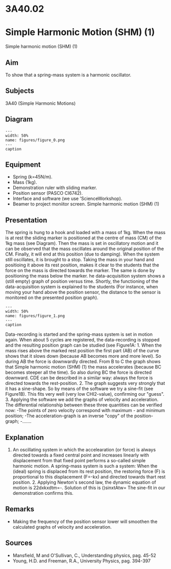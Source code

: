 # 3A40.02 
  # Simple Harmonic Motion (SHM) (1) 
 Simple harmonic motion (SHM) (1)    
  
## Aim   
 To show that a spring-mass system is a harmonic oscillator.    
  
## Subjects   
 3A40 (Simple Harmonic Motions)   
  
## Diagram   
   
```{figure} figures/figure_0.png  
---  
width: 50%  
name: figures/figure_0.png  
---  
caption  
``` 
      
  
## Equipment   
 
 *  Spring (k=45N/m). 
 *  Mass (1kg). 
 *  Demonstration ruler with sliding marker. 
 *  Position sensor (PASCO CI6742). 
 *  Interface and software (we use 'ScienceWorkshop). 
 *  Beamer to project moniitor screen. Simple harmonic motion (SHM) (1)
    
  
## Presentation   
 The spring is hung to a hook and loaded with a mass of 1kg. When the mass is at rest the sliding marker is positioned at the centre of mass (CM) of the 1kg mass (see Diagram). Then the mass is set in oscillatory motion and it can be observed that the mass oscillates around the original position of the CM. Finally, it will end at this position (due to damping). When the system still oscillates, it is brought to a stop. Taking the mass in your hand and positioing it above its rest position, makes it clear to the students that the force on the mass is directed towards the marker. The same is done by positioning the mass below the marker. he data-acquisition system shows a (still empty) graph of position versus time. Shortly, the functioning of the data-acquisition system is explained to the students (For instance, when moving your hand above the position sensor, the distance to the sensor is monitored on the presented position graph).   
```{figure} figures/figure_1.png  
---  
width: 50%  
name: figures/figure_1.png  
---  
caption  
``` 
 Data-recording is started and the spring-mass system is set in motion again. When about 5 cycles are registered, the data-recording is stopped and the resulting position graph can be studied (see Figure1A: 1. When the mass rises above the marked rest position the first part (AB) of the curve shows that it slows down (because AB becomes more and more level). So during AB the force is downwardly directed. From B to C the graph shows that Simple harmonic motion (SHM) (1)   the mass accelerates (because BC becomes steeper all the time). So also during BC the force is directed downward. CDE can be described in a similar way: always the force is directed towards the rest-position.  2. The graph suggests very strongly that it has a sine-shape. So by means of the software we try a sine-fit (see Figure1B). This fits very well (very low CHI2-value), confirming our "guess". 3. Applying the software we add the graphs of velocity and acceleration. The differential relationship between these three quantities can be verified now: -The points of zero velocity correspond with maximum - and minimum position; -The acceleration-graph is an inverse "copy" of the position-graph; -…….   
  
## Explanation   
 1. An oscillating system in which the accelearation (or force) is always directed towards a fixed central point and increases linearly with displacement from that fixed point performs a so-called simple harmonic motion. A spring-mass system is such a system: When the (ideal) spring is displaced from its rest position, the restoring force (F) is proportional to this displacement (F=-kx) and directed towards thart rest position. 2. Applying Newton's second law, the dynamic equation of motion is 22dxkxdtm=-. Solution of this is ()sinxtAtw= The sine-fit in our demonstration confirms this.    
  
## Remarks   
 
 *  Making the frequency of the position sensor lower will smoothen the calculated graphs of velocity and acceleration.
   
  
## Sources   
 
 *  Mansfield, M and O'Sullivan, C., Understanding physics, pag. 45-52 
 *  Young, H.D. and Freeman, R.A., University Physics, pag. 394-397
  